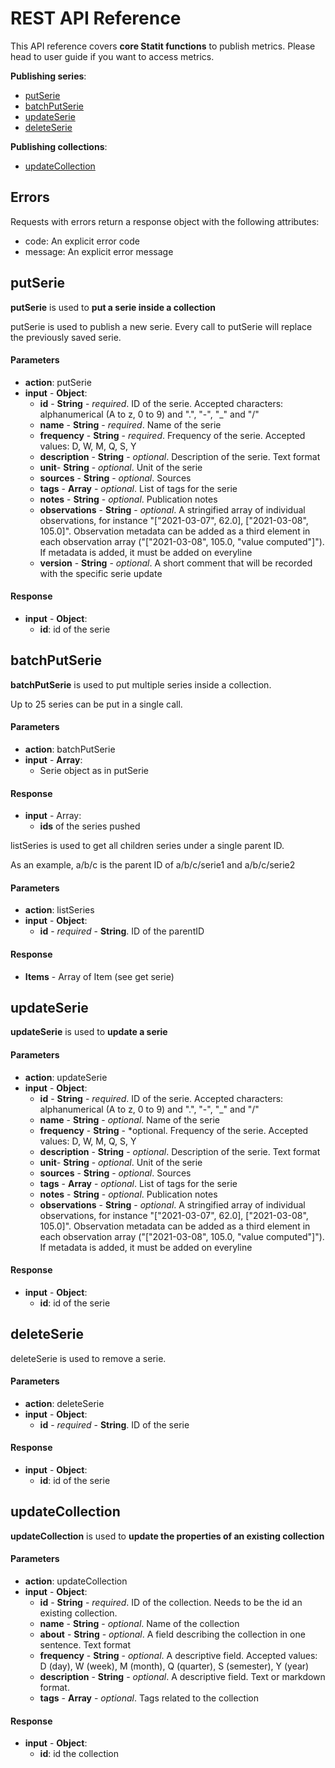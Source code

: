 # REST API Reference

This API reference covers **core Statit functions** to publish metrics. Please head to user guide if you want to access metrics.

**Publishing series**:

- [putSerie](#putserie)
- [batchPutSerie](#batchputserie)
- [updateSerie](#updateserie)
- [deleteSerie](#deleteserie)

**Publishing collections**:

- [updateCollection](#updateCollection)

## **Errors**

Requests with errors return a response object with the following attributes:

- code: An explicit error code
- message: An explicit error message


## **putSerie**

**putSerie** is used to **put a serie inside a collection**

putSerie is used to publish a new serie. Every call to putSerie will replace the previously saved serie.

#### Parameters

- **action**: putSerie
- **input** - **Object**:
    - **id** - **String** - *required*. ID of the serie. Accepted characters: alphanumerical (A to z, 0 to 9) and ".", "-", "_" and "/"
    - **name** - **String** - *required*. Name of the serie
    - **frequency** - **String** - *required*. Frequency of the serie. Accepted values: D, W, M, Q, S, Y
    - **description** - **String** - *optional*. Description of the serie. Text format
    - **unit**- **String** - *optional*. Unit of the serie
    - **sources** - **String** - *optional*. Sources
    - **tags** - **Array** - *optional*. List of tags for the serie
    - **notes** - **String** - *optional*. Publication notes
    - **observations** - **String** - *optional*. A stringified array of individual observations, for instance "[\"2021-03-07\", 62.0], [\"2021-03-08\", 105.0]". Observation metadata can be added as a third element in each observation array ("[\"2021-03-08\", 105.0, \"value computed\"]"). If metadata is added, it must be added on everyline
    - **version** - **String** - *optional*. A short comment that will be recorded with the specific serie update


#### Response

- **input** - **Object**:
    - **id**: id of the serie




## **batchPutSerie**

**batchPutSerie** is used to put multiple series inside a collection.

Up to 25 series can be put in a single call.

#### Parameters

- **action**: batchPutSerie
- **input** - **Array**:
    - Serie object as in putSerie

#### Response

- **input** - Array:
    - **ids** of the series pushed







listSeries is used to get all children series under a single parent ID.

As an example, a/b/c is the parent ID of a/b/c/serie1 and a/b/c/serie2

#### Parameters

- **action**: listSeries
- **input** - **Object**:
    - **id** - *required* - **String**. ID of the parentID

#### Response

- **Items** - Array of Item (see get serie)



## **updateSerie**

**updateSerie** is used to **update a serie**

#### Parameters

- **action**: updateSerie
- **input** - **Object**:
    - **id** - **String** - *required*. ID of the serie. Accepted characters: alphanumerical (A to z, 0 to 9) and ".", "-", "_" and "/"
    - **name** - **String** - *optional*. Name of the serie
    - **frequency** - **String** - *optional. Frequency of the serie. Accepted values: D, W, M, Q, S, Y
    - **description** - **String** - *optional*. Description of the serie. Text format
    - **unit**- **String** - *optional*. Unit of the serie
    - **sources** - **String** - *optional*. Sources
    - **tags** - **Array** - *optional*. List of tags for the serie
    - **notes** - **String** - *optional*. Publication notes
    - **observations** - **String** - *optional*. A stringified array of individual observations, for instance "[\"2021-03-07\", 62.0], [\"2021-03-08\", 105.0]". Observation metadata can be added as a third element in each observation array ("[\"2021-03-08\", 105.0, \"value computed\"]"). If metadata is added, it must be added on everyline


#### Response

- **input** - **Object**:
    - **id**: id of the serie



## **deleteSerie**

deleteSerie is used to remove a serie.

#### Parameters

- **action**: deleteSerie
- **input** - **Object**:
    - **id** - *required* - **String**. ID of the serie

#### Response

- **input** - **Object**:
    - **id**: id of the serie

## **updateCollection**

**updateCollection** is used to **update the properties of an existing collection**

#### Parameters

- **action**: updateCollection
- **input** - **Object**:
    - **id** - **String** - *required*. ID of the collection. Needs to be the id an existing collection.
    - **name** - **String** - *optional*. Name of the collection
    - **about** - **String** - *optional*. A field describing the collection in one sentence. Text format
    - **frequency** - **String** - *optional*. A descriptive field. Accepted values: D (day), W (week), M (month), Q (quarter), S (semester), Y (year)
    - **description** - **String** - *optional*. A descriptive field. Text or markdown format.
    - **tags** - **Array** - *optional*. Tags related to the collection

#### Response

- **input** - **Object**:
    - **id**: id the collection

